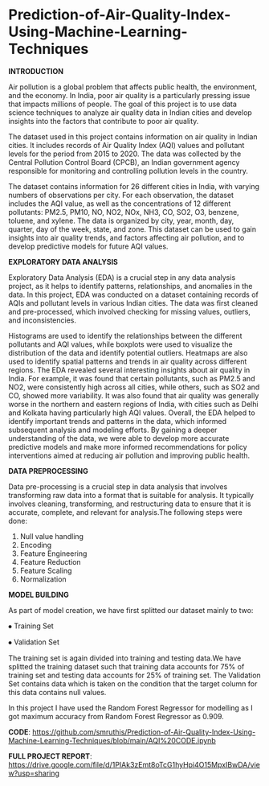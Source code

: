 # Prediction-of-Air-Quality-Index-Using-Machine-Learning-Techniques

**INTRODUCTION**

Air pollution is a global problem that affects public health, the environment, and the economy. In India, poor air quality is a particularly pressing issue that impacts millions of people. The goal of this project is to use data science techniques to analyze air quality data in Indian cities and develop insights into the factors that contribute to poor air quality.

The dataset used in this project contains information on air quality in Indian cities. It includes records of Air Quality Index (AQI) values and pollutant levels for the period from 2015 to 2020. The data was collected by the Central Pollution Control Board (CPCB), an Indian government agency responsible for monitoring and controlling pollution levels in the country.

The dataset contains information for 26 different cities in India, with varying numbers of observations per city. For each observation, the dataset includes the AQI value, as well as the concentrations of 12 different pollutants: PM2.5, PM10, NO, NO2, NOx, NH3, CO, SO2, O3, benzene, toluene, and xylene. The data is organized by city, year, month, day, quarter, day of the week, state, and zone. This dataset can be used to gain insights into air quality trends, and factors affecting air pollution, and to develop predictive models for future AQI values.

**EXPLORATORY DATA ANALYSIS**

Exploratory Data Analysis (EDA) is a crucial step in any data analysis project, as it helps to
identify patterns, relationships, and anomalies in the data. In this project, EDA was conducted on
a dataset containing records of AQIs and pollutant levels in various Indian cities. The data was
first cleaned and pre-processed, which involved checking for missing values, outliers, and
inconsistencies.

Histograms are used to identify the relationships between the different pollutants and AQI values,
while boxplots were used to visualize the distribution of the data and identify potential outliers.
Heatmaps are also used to identify spatial patterns and trends in air quality across different regions.
The EDA revealed several interesting insights about air quality in India. For example, it was found
that certain pollutants, such as PM2.5 and NO2, were consistently high across all cities, while
others, such as SO2 and CO, showed more variability. It was also found that air quality was
generally worse in the northern and eastern regions of India, with cities such as Delhi and Kolkata
having particularly high AQI values.
Overall, the EDA helped to identify important trends and patterns in the data, which informed
subsequent analysis and modeling efforts. By gaining a deeper understanding of the data, we were
able to develop more accurate predictive models and make more informed recommendations for
policy interventions aimed at reducing air pollution and improving public health.

**DATA PREPROCESSING**

Data pre-processing is a crucial step in data analysis that involves transforming raw data into a
format that is suitable for analysis. It typically involves cleaning, transforming, and restructuring
data to ensure that it is accurate, complete, and relevant for analysis.The following steps were done:

1. Null value handling
2. Encoding
3. Feature Engineering
4. Feature Reduction
5. Feature Scaling
6. Normalization

**MODEL BUILDING**

As part of model creation, we have first splitted our dataset mainly to two:

⦁ Training Set

⦁ Validation Set

The training set is again divided into training and testing data.We have splitted the training
dataset such that training data accounts for 75% of training set and testing data accounts for 25%
of training set.
The Validation Set contains data which is taken on the condition that the target column for this
data contains null values.

In this project I have used the Random Forest Regressor for modelling as I got maximum accuracy
from Random Forest Regressor as 0.909.


**CODE**: https://github.com/smruthis/Prediction-of-Air-Quality-Index-Using-Machine-Learning-Techniques/blob/main/AQI%20CODE.ipynb


**FULL PROJECT REPORT**: https://drive.google.com/file/d/1PIAk3zEmt8oTcG1hyHpi4O15MpxIBwDA/view?usp=sharing


